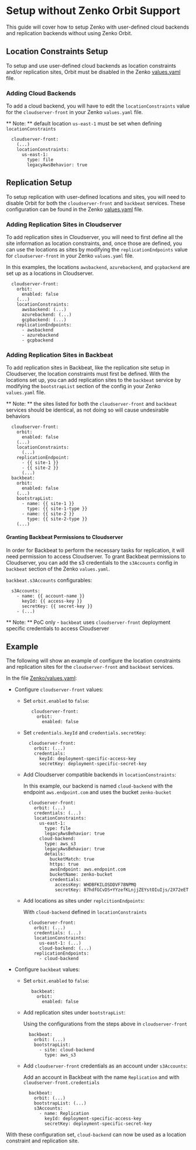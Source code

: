 # Setup without Zenko Orbit Support

This guide will cover how to setup Zenko with user-defined cloud backends and
replication backends without using Zenko Orbit.

## Location Constraints Setup

To setup and use user-defined cloud backends as location constraints and/or
replication sites, Orbit must be disabled in the Zenko
[values.yaml](./zenko/values.yaml) file.

### Adding Cloud Backends

To add a cloud backend, you will have to edit the `locationConstraints`
value for the `cloudserver-front` in your Zenko `values.yaml` file.

** Note: ** default location `us-east-1` must be set when defining
`locationConstraints`

```
  cloudserver-front:
    (...)
    locationConstraints:
      us-east-1:
        type: file
        legacyAwsBehavior: true
```

## Replication Setup

To setup replication with user-defined locations and sites, you will need to
disable Orbit for both the `cloudserver-front` and `backbeat` services. These
configuration can be found in the Zenko [values.yaml](./zenko/values.yaml)
file.

### Adding Replication Sites in Cloudserver

To add replication sites in Cloudserver, you will need to first define all
the site information as location constraints, and, once those are defined,
you can use the locations as sites by modifying the `replicationEndpoints`
value for `cloudserver-front` in your Zenko `values.yaml` file.

In this examples, the locations `awsbackend`, `azurebackend`, and `gcpbackend`
are set up as a locations in Cloudserver.

```
  cloudserver-front:
    orbit:
      enabled: false
    (...)
    locationConstraints:
      awsbackend: (...)
      azurebackend: (...)
      gcpbackend: (...)
    replicationEndpoints:
      - awsbackend
      - azurebackend
      - gcpbackend
```

### Adding Replication Sites in Backbeat

To add replication sites in Backbeat, like the replication site setup in
Cloudserver, the location constraints must first be defined. With the locations
set up, you can add replication sites to the `backbeat` service by modifying
the `bootstrapList` section of the config in your Zenko `values.yaml` file.

** Note: ** the sites listed for both the `cloudserver-front` and `backbeat`
services should be identical, as not doing so will cause undesirable behaviors

```
  cloudserver-front:
    orbit:
      enabled: false
    (...)
    locationConstraints:
      (...)
    replicationEndpoint:
      - {{ site-1 }}
      - {{ site-2 }}
      (...)
  backbeat:
    orbit:
      enabled: false
    (...)
    bootstrapList:
      - name: {{ site-1 }}
        type: {{ site-1-type }}
      - name: {{ site-2 }}
        type: {{ site-2-type }}
    (...)
```

#### Granting Backbeat Permissions to Cloudserver

In order for Backbeat to perform the necessary tasks for replication, it will
need permission to access Cloudserver. To grant Backbeat permissions to
Cloudserver, you can add the s3 credentials to the `s3Accounts` config in
`backbeat` section of the Zenko `values.yaml`.

`backbeat.s3Accounts` configurables:

```
  s3Accounts:
    - name: {{ account-name }}
      keyId: {{ access-key }}
      secretKey: {{ secret-key }}
    - (...)
```

** Note: ** PoC only - `backbeat` uses `cloudserver-front` deployment specific
credentials to access Cloudserver

## Example

The following will show an example of configure the location constraints and
replication sites for the `cloudserver-front` and `backbeat` services.

In the file [Zenko/values.yaml](./zenko/values.yaml):

+ Configure `cloudserver-front` values:

    - Set `orbit.enabled` to `false`:

      ```
         cloudserver-front:
           orbit:
             enabled: false
      ```

    - Set `credentials.keyId` and `credentials.secretKey`:

      ```
        cloudserver-front:
          orbit: (...)
          credentials:
            keyId: deployment-specific-access-key
            secretKey: deployment-specific-secret-key
      ```

    - Add Cloudserver compatible backends in `locationConstraints`:

      In this example, our backend is named `cloud-backend` with the endpoint
      `aws.endpoint.com` and uses the bucket `zenko-bucket`

      ```
        cloudserver-front:
          orbit: (...)
          credentials: (...)
          locationConstraints:
            us-east-1:
              type: file
              legacyAwsBehavior: true
            cloud-backend:
              type: aws_s3
              legacyAwsBehavior: true
              details:
                bucketMatch: true
                https: true
                awsEndpoint: aws.endpoint.com
                bucketName: zenko-bucket
                credentials:
                  accessKey: WHDBFKILOSDDVF78NPMQ
                  secretKey: 87hdfGCvDS+YYzefKLnjjZEYstOIuIjs/2X72eET
      ```

    - Add locations as sites under `replcitionEndpoints`:

      With `cloud-backend` defined in `locationConstraints`

      ```
        cloudserver-front:
          orbit: (...)
          credentials: (...)
          locationConstraints:
            us-east-1: (...)
            cloud-backend: (...)
          replicationEndpoints:
            - cloud-backend
      ```

+ Configure `backbeat` values:

    - Set `orbit.enabled` to `false`:

      ```
         backbeat:
           orbit:
             enabled: false
      ```

    - Add replication sites under `bootstrapList`:

      Using the configurations from the steps above in `cloudserver-front`

      ```
        backbeat:
          orbit: (...)
          bootstrapList:
            - site: cloud-backend
              type: aws_s3
      ```

    - Add `cloudserver-front` credentials as an account under `s3Accounts`:

      Add an account in Backbeat with the name `Replication` and with
      `cloudserver-front.credentials`

      ```
        backbeat:
          orbit: (...)
          bootstrapList: (...)
          s3Accounts:
            - name: Replication
              keyId: deployment-specific-access-key
              secretKey: deployment-specific-secret-key
      ```

With these configuration set, `cloud-backend` can now be used as a location
constraint and replication site.

<!--
```
  cloudserver-front:
    orbit:
      enabled: false
    credentials:
      keyId: deployment-specific-access-key
      secretKey: deployment-specific-secret-key
    locationConstraints:
      us-east-1:
        type: file
        legacyAwsBehavior: true
      awsbackend:
        type: aws_s3
        legacyAwsBehavior: true
        details:
          bucketMatch: true
          https: true
          awsEndpoint: s3.amazonaws.com
          bucketName: awsBucketName
          credentials:
            accessKey: WHDBFKILOSDDVF78NPMQ
            secretKey: 87hdfGCvDS+YYzefKLnjjZEYstOIuIjs/2X72eET
      azurebackend:
        type: azure
        legacyAwsBehavior: true
        details:
          bucketMatch: true
          azureStorageEndpoint: https://azure-account-name.blob.core.windows.net/
          azureStorageAccountName: azure-account-name
          azureStorageAccessKey: auhyDo8izbuU4aZGdhxnWh0ODKFP3IWjsN1UfFaoqFbnYzPj9bxeCVAzTIcgzdgqomDKx6QS+8ov8PYCON0Nxw==
          azureContainerName: azure-container
      gcpbackend:
        type: gcp
        legacyAwsBehavior: true
        details:
          bucketMatch: true
          https: true
          gcpEndpoint: storage.googleapis.com
          bucketName: gcpBucketName
          mpuBucketName: gcpMpuBucketName
          credentials:
            accessKey: GOOGFKILOSDDVF78NPMQ
            secretKey: 87hdfGCvDS+YYzefKLnjjZEYstOIuIjs/2X72eET
    replicationEndpoints:
      - awsbackend
      - azurebackend
      - gcpbackend
  backbeat:
    orbit: false
    bootstrapList:
      - site: awsbackend
        type: aws_s3
      - site: azurebackend
        type: azure
      - site: gcpbackend
        type: gcp
    s3Accounts:
      - name: Replication
        keyId: deployment-specific-access-key
        secretKey: deployment-specific-secret-key
```
 -->

<!---
#### AWS S3 as a cloud backend

AWS S3 location configurables:

```
  cloudserver-front:
    orbit:
      enabled: false
    (...)
    locationConstraints:
      (...)
      awsbackend:
        type: aws_s3
        legacyAwsBehavior: {{ true | false }}
        details:
          bucketMatch: {{ true | false }}
          https: {{ true | false }}
          serverSideEncryption: {{ true | false }}
          awsEndpoint: s3.amazonaws.com
          bucketName: {{ aws-bucket-name }}
          credentials:
            accessKey: {{ aws-access-key }}
            secretKey: {{ aws-secret-key }}
      (...)
```

#### Microsoft Azure as a cloud backend

Azure location configurables:

```
  cloudserver-front:
    orbit:
      enabled: false
    (...)
    locationconstraints:
      (...)
      azurebackend:
        type: azure
        legacyawsbehavior: {{ true | false }}
        details:
          bucketmatch: {{ true | false }}
          azurestorageendpoint: {{ azure-storage-endpoint }}
          azurestorageaccountname: {{ azure-storage-account-name }}
          azurestorageaccesskey: {{ azure-storage-access-key }}
          azurecontainername: {{ azure-container-name }}
      (...)
```

#### Google Cloud Storage as a cloud backend

GCP location configurables:

```
  cloudserver-front:
    orbit:
      enabled: false
    (...)
    locationConstraints:
      (...)
      gcpbackend:
        type: gcp
        legacyAwsBehavior: {{ true | false }}
        details:
          bucketMatch: {{ true | false }}
          https: {{ true | false }}
          gcpEndpoint: storage.googleapis.com
          bucketName: {{ gcp-bucket-name }}
          mpuBucketName: {{ gcp-mpu-bucket-name }}
          credentials:
            accessKey: {{ gcp-access-key }}
            secretKey: {{ gcp-secret-key }}
      (...)
```
 -->